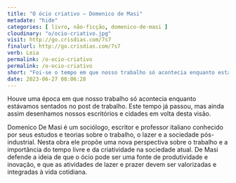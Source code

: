 ```yaml
---
title: "O ócio criativo — Domenico de Masi"
metadate: "hide"
categories: [ livro, não-ficção, domenico-de-masi ]
cloudinary: "o/ocio-criativo.jpg"
visit: http://go.crisdias.com/7s7
finalurl: http://go.crisdias.com/7s7
verb: Leia
permalink: /o-ocio-criativo
permalink: /o-ocio-criativo
short: "Foi-se o tempo em que nosso trabalho só acontecia enquanto estávamos sentados no post de trabalho. Ainda assim desenhamos nossos escritórios e cidades em volta deste conceito."
date: 2023-06-27 08:06:28
---
```

Houve uma época em que nosso trabalho só acontecia enquanto estávamos sentados no post de trabalho. Este tempo já passou, mas ainda assim desenhamos nossos escritórios e cidades em volta desta visão.

Domenico De Masi é um sociólogo, escritor e professor italiano conhecido por seus estudos e teorias sobre o trabalho, o lazer e a sociedade pós-industrial. Nesta obra ele propõe uma nova perspectiva sobre o trabalho e a importância do tempo livre e da criatividade na sociedade atual. De Masi defende a ideia de que o ócio pode ser uma fonte de produtividade e inovação, e que as atividades de lazer e prazer devem ser valorizadas e integradas à vida cotidiana.
